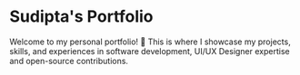 # Sudipta's Portfolio

Welcome to my personal portfolio! 🚀 This is where I showcase my projects, skills, and experiences in software development, UI/UX Designer expertise and open-source contributions.
